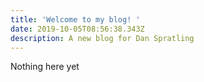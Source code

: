 ```yaml
---
title: 'Welcome to my blog! '
date: 2019-10-05T08:56:38.343Z
description: A new blog for Dan Spratling
---
```

Nothing here yet
